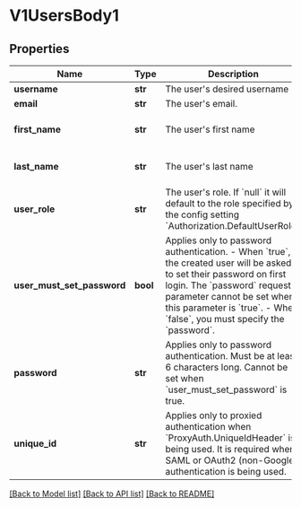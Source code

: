 # V1UsersBody1

## Properties
Name | Type | Description | Notes
------------ | ------------- | ------------- | -------------
**username** | **str** | The user&#x27;s desired username | 
**email** | **str** | The user&#x27;s email. | [optional] 
**first_name** | **str** | The user&#x27;s first name | [optional] [default to '']
**last_name** | **str** | The user&#x27;s last name | [optional] [default to '']
**user_role** | **str** | The user&#x27;s role. If &#x60;null&#x60; it will default to the role specified by the config setting &#x60;Authorization.DefaultUserRole&#x60;. | [optional] 
**user_must_set_password** | **bool** | Applies only to password authentication.  - When &#x60;true&#x60;, the created user will be asked to set their password on first login. The &#x60;password&#x60; request parameter cannot be set when this parameter is &#x60;true&#x60;. - When &#x60;false&#x60;, you must specify the &#x60;password&#x60;. | [optional] [default to False]
**password** | **str** | Applies only to password authentication. Must be at least 6 characters long. Cannot be set when &#x60;user_must_set_password&#x60; is true. | [optional] [default to '']
**unique_id** | **str** | Applies only to proxied authentication when &#x60;ProxyAuth.UniqueIdHeader&#x60; is being used.  It is required when SAML or OAuth2 (non-Google) authentication is being used. | [optional] 

[[Back to Model list]](../README.md#documentation-for-models) [[Back to API list]](../README.md#documentation-for-api-endpoints) [[Back to README]](../README.md)

